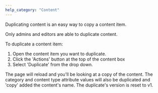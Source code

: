 ```yaml
---
help_category: "Content"
---
```


Duplicating content is an easy way to copy a content item.

Only admins and editors are able to duplicate content.

To duplicate a content item:



1.  Open the content item you want to duplicate.
2.  Click the \'Actions\' button at the top of the content box
3.  Select \'Duplicate\' from the drop down.

The page will reload and you\'ll be looking at a copy of the content.
The category and content type attribute values will also be duplicated
and \'copy\' added the content\'s name. The duplicate\'s version is
reset to v1.

